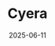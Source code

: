---  
layout: startup_page  
title: "Cyera"  
id: "cyera.com"  
permalink: "/cyeracyera.com06112025/"  
website: "https://www.cyera.com"  
funding_round: "Series E"  
funding_amount: "$540M"  
investors: "Georgian, Greenoaks, Lightspeed Venture Partners, Accel, Coatue, Cyberstarts, Redpoint, Sapphire Ventures, Sequoia Capital, Spark Capital"  
about: "Cyera is a data security company providing an AI-native platform that helps organizations discover, classify, and protect sensitive data. This platform enables secure AI adoption at an enterprise scale. Cyera aims to help businesses reduce risk and unlock the full value of their data by providing a complete view of where their data lives and how it's used."  
markets: "Data Security, AI, Cloud Data Services, Cyber Security, Network Security"  
hq: "New York, New York, United States"  
founded_year: "2021"  
linkedin: "https://www.linkedin.com/company/cyera"  
twitter: "https://twitter.com/cyera_io"  
instagram: ""  
facebook: ""  
crunchbase: "https://www.crunchbase.com/organization/cyera"  
pitchbook: "https://pitchbook.com/profiles/company/494076-70"  

date_display: "11-Jun-2025"  
date: "2025-06-11"

# SEO Optimization  
meta_title: "Cyera - Series E Funding ($540M)"  
meta_description: "Cyera, Cyera is a data security company providing an AI-native platform that helps organizations discover, classify, and protect sensitive data. This platfor..."  
meta_keywords: "Cyera, Data Security, AI, Cloud Data Services, Cyber Security, Network Security, Series E funding"  
canonical_url: "https://startup.projectstartups.com/cyeracyera.com06112025/"  
---